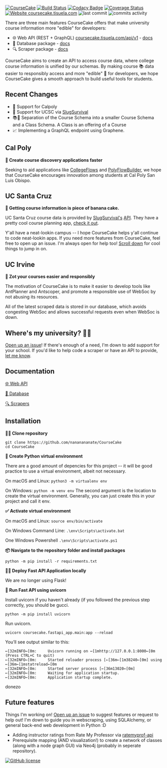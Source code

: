 [![CourseCake](https://github.com/nananananate/CourseCake/blob/master/docs/images/coursecake_header.png?raw=true)](https://docs.coursecake.tisuela.com/)
[![Build Status](https://travis-ci.com/nananananate/CourseCake.svg?branch=master)](https://travis-ci.com/nananananate/CourseCake) [![Codacy Badge](https://app.codacy.com/project/badge/Grade/e8ce080e567747998a0efd337069b1ed)](https://www.codacy.com/manual/nananananate/CourseCake?utm_source=github.com&amp;utm_medium=referral&amp;utm_content=nananananate/CourseCake&amp;utm_campaign=Badge_Grade) [![Coverage Status](https://coveralls.io/repos/github/nananananate/CourseCake/badge.svg?branch=master)](https://coveralls.io/github/nananananate/CourseCake?branch=master)  [![Website coursecake.tisuela.com](https://img.shields.io/website?label=Web%20API&up_color=success&up_message=up&url=https%3A%2F%2Fcoursecake.tisuela.com)](https://coursecake.tisuela.com/) ![last commit](https://img.shields.io/github/last-commit/nananananate/CourseCake) ![commits activity](https://img.shields.io/github/commit-activity/m/nananananate/CourseCake)

There are three main features CourseCake offers that make university course information more "edible" for developers:

* 🌐 Web API (REST + GraphQL) [coursecake.tisuela.com/api/v1](http://coursecake.tisuela.com/api/v1) - [docs](https://docs.coursecake.tisuela.com/REST-API)
* 💾 Database package - [docs](http://docs.coursecake.tisuela.com/Database)
* 🔍 Scraper package - [docs](https://docs.coursecake.tisuela.com/Scrapers)

CourseCake aims to create an API to access course data, where college course information is unified by our schemas. By making course 📚 data easier to responsibly access and more "edible" 🍰 for developers, we hope CourseCake gives a smooth approach to build useful tools for students.


## Recent Changes
* 🐴 Support for Calpoly
* 🐌 Support for UCSC via [SlugSurvival](https://slugsurvival.com/)
* 📚📝 Separation of the Course Schema into a smaller Course Schema and a Class Schema. A Class is an offering of a Course
* 📈 Implementing a GraphQL endpoint using Graphene.


## Cal Poly
**🐴 Create course discovery applications faster**

Seeking to aid applications like [CollegeFlows](https://www.collegeflows.com/) and [PolyFlowBuilder](https://polyflowbuilder.duncanapple.io/), we hope that CourseCake encourages innovation among students at Cal Poly San Luis Obispo.

## UC Santa Cruz
**🐌  Getting course information is piece of banana cake.**

UC Santa Cruz course data is provided by [SlugSurvival's](https://slugsurvival.com/) [API](https://slugsurvival.com/explain/opensource). They have a pretty cool course planning app, [check it out](https://slugsurvival.com/).

Y'all have a neat-lookin campus -- I hope CourseCake helps y'all continue to code neat-lookin apps. If you need more features from CourseCake, feel free to open up an issue. I'm always open for help too! [Scroll down](#future-features) for cool things to jump in on.

## UC Irvine
**🐜 Zot your courses easier and responsibly**

The motivation of CourseCake is to make it easier to develop tools like AntPlanner and Antscoper, and promote a responsible use of WebSoc by not abusing its resources.

All of the latest scraped data is stored in our database, which avoids congesting WebSoc and allows successful requests even when WebSoc is down.


## Where's my university? 🤷‍♂️
[Open up an issue](https://github.com/nananananate/CourseCake/issues/new/choose)! If there's enough of a need, I'm down to add support for your school. If you'd like to help code a scraper or have an API to provide, [let me know](https://github.com/nananananate/CourseCake/issues/new/choose).


## Documentation

[🌐 Web API](http://docs.coursecake.tisuela.com/REST-API)

[💾 Database](http://docs.coursecake.tisuela.com/Database)

[🔍 Scrapers](http://docs.coursecake.tisuela.com/Scrapers)


## Installation

**👩‍👧 Clone repository**
```
git clone https://github.com/nananananate/CourseCake
cd CourseCake
```

**🐍 Create Python virtual environment**

There are a good amount of depencies for this project -- it will be good practice to use a virtual environment, albeit not necessary.

On macOS and Linux:
`python3 -m virtualenv env`

On Windows:
`python -m venv env`
The second argument is the location to create the virtual environment. Generally, you can just create this in your project and call it env.


**✅ Activate virtual environment**

On macOS and Linux:
`source env/bin/activate`

On Windows Command Line:
`.\env\Scripts\activate.bat`

One Windows Powershell
`.\env\Scripts\activate.ps1`

**📦 Navigate to the repository folder and install packages**

`python -m pip install -r requirements.txt`



**🏃‍♀️ Deploy Fast API Application locally**

We are no longer using Flask!

**🦄 Run Fast API using uvicorn**

Install uvicorn if you haven't already (if you followed the previous step correctly, you should be gucci.
```
python -m pip install uvicorn
```

Run uvicorn.
```
uvicorn coursecake.fastapi_app.main:app --reload
```

You’ll see output similar to this:

```
←[32mINFO←[0m:     Uvicorn running on ←[1mhttp://127.0.0.1:8000←[0m (Press CTRL+C to quit)
←[32mINFO←[0m:     Started reloader process [←[36m←[1m38240←[0m] using ←[36m←[1mstatreload←[0m
←[32mINFO←[0m:     Started server process [←[36m13020←[0m]
←[32mINFO←[0m:     Waiting for application startup.
←[32mINFO←[0m:     Application startup complete.
```
donezo

## Future features
Things I'm working on! [Open up an issue](https://github.com/nananananate/CourseCake/issues/new/choose) to suggest features or request to help out! I'm down to guide you in webscraping, using SQLAlchemy, or general back-end web development in Python :D  

* Adding instructor ratings from Rate My Professor via [ratemyprof-api](https://github.com/nananananate/ratemyprof-api)
* Prerequisite mapping (AND visualization!) to create a network of classes (along with a node graph GUI) via Neo4j (probably in seperate repository).




[![GitHub license](https://img.shields.io/github/license/nananananate/CourseCake.svg)](https://github.com/nananananate/CourseCake/blob/master/LICENSE)
